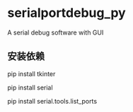 # serialportdebug_py
A serial debug software with GUI

## 安装依赖
pip install tkinter

pip install serial

pip install serial.tools.list_ports

